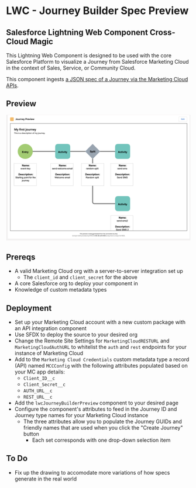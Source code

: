 # LWC - Journey Builder Spec Preview
## Salesforce Lightning Web Component Cross-Cloud Magic

This Lightning Web Component is designed to be used with the core Salesforce Platform to visualize a Journey from Salesforce Marketing Cloud in the context of Sales, Service, or Community Cloud. 

This component ingests [a JSON spec of a Journey via the Marketing Cloud APIs](https://developer.salesforce.com/docs/atlas.en-us.noversion.mc-apis.meta/mc-apis/reference.htm).

## Preview
![](preview.png)

## Prereqs
* A valid Marketing Cloud org with a server-to-server integration set up
    * The `client_id` and `client_secret` for the above
* A core Salesforce org to deploy your component in
* Knowledge of custom metadata types

## Deployment
* Set up your Marketing Cloud account with a new custom package with an API integration component
* Use SFDX to deploy the source to your desired org
* Change the Remote Site Settings for `MarketingCloudRESTURL` and `MarketingCloudAuthURL` to whitelist the `auth` and `rest` endpoints for your instance of Marketing Cloud
* Add to the `Marketing Cloud Credentials` custom metadata type a record (API) named `MCCConfig` with the following attributes populated based on your MC app details:
    * `Client_ID__c`
    * `Client_Secret__c`
    * `AUTH_URL__c`
    * `REST_URL__c`
* Add the `lwcJourneyBuilderPreview` component to your desired page
* Configure the component's attributes to feed in the Journey ID and Journey type names for your Marketing Cloud instance
    * The three attributes allow you to populate the Journey GUIDs and friendly names that are used when you click the "Create Journey" button
        * Each set corresponds with one drop-down selection item

## To Do
* Fix up the drawing to accomodate more variations of how specs generate in the real world